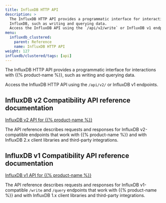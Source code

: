 ```yaml
---
title: InfluxDB HTTP API
description: >
  The InfluxDB HTTP API provides a programmatic interface for interactions with
  InfluxDB, such as writing and querying data.
  Access the InfluxDB API using the `/api/v2/write` or InfluxDB v1 endpoints.
menu:
  influxdb_clustered:
    parent: Reference
    name: InfluxDB HTTP API
weight: 127
influxdb/clustered/tags: [api]
---
```


The InfluxDB HTTP API provides a programmatic interface for interactions with
{{% product-name %}}, such as writing and querying data.

Access the InfluxDB HTTP API using the `/api/v2/` or InfluxDB v1 endpoints.

## InfluxDB v2 Compatibility API reference documentation

<a class="btn" href="/influxdb/clustered/api/v2/">InfluxDB v2 API for {{% product-name %}}</a>

The API reference describes requests and responses for InfluxDB v2-compatible
endpoints that work with {{% product-name %}} and with InfluxDB 2.x client
libraries and third-party integrations.

## InfluxDB v1 Compatibility API reference documentation

<a class="btn" href="/influxdb/clustered/api/v1/">InfluxDB v1 API for {{% product-name %}}</a>

The API reference describes requests and responses for InfluxDB v1-compatible `/write` and `/query` endpoints that work with {{% product-name %}} and with InfluxDB 1.x client libraries and third-party integrations.
